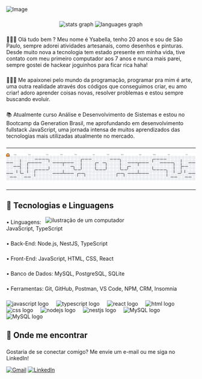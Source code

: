 
![Image](https://github.com/user-attachments/assets/4209fde7-c575-444b-9a4e-18ba0de32808)

###

<div align="center">
  <img src="https://github-readme-stats.vercel.app/api?username=ysabellax&hide_title=false&hide_rank=false&show_icons=true&include_all_commits=true&count_private=true&disable_animations=false&theme=dracula&locale=en&hide_border=false" height="150" alt="stats graph"  />
  <img src="https://github-readme-stats.vercel.app/api/top-langs?username=ysabellax&locale=en&hide_title=false&layout=compact&card_width=320&langs_count=5&theme=dracula&hide_border=false" height="150" alt="languages graph"  />
</div>

###

<p align="left">👱🏻‍♀️ Olá tudo bem ? Meu nome é Ysabella, tenho 20 anos e sou de São Paulo, sempre adorei atividades artesanais, como desenhos e pinturas. Desde muito nova a tecnologia tem estado presente em minha vida, tive contato com meu primeiro computador aos 7 anos e nunca mais parei, sempre gostei de hackear joguinhos para ficar rica haha! </p>

###

<p align="left">👩🏻‍💻 Me apaixonei pelo mundo da programação, programar pra mim é arte, uma outra realidade através dos códigos que conseguimos criar, eu amo criar! adoro aprender coisas novas, resolver problemas e estou sempre buscando evoluir.</p>

###

<p align="left">📚 Atualmente curso Análise e Desenvolvimento de Sistemas e estou no Bootcamp da Generation Brasil, me aprofundando em desenvolvimento fullstack JavaScript, uma jornada intensa de muitos aprendizados das tecnologias mais utilizadas atualmente no mercado.</p>

###
---
<picture>
  <source media="(prefers-color-scheme: dark)" srcset="https://raw.githubusercontent.com/ysabellax/ysabellax/output/pacman-contribution-graph-dark.svg">
  <source media="(prefers-color-scheme: light)" srcset="https://raw.githubusercontent.com/ysabellax/ysabellax/output/pacman-contribution-graph.svg">
  <img alt="pacman contribution graph" src="https://raw.githubusercontent.com/ysabellax/ysabellax/output/pacman-contribution-graph.svg">
</picture>


---

<h2 align="left">🚀 Tecnologias e Linguagens </h2>

<img src="https://github.com/user-attachments/assets/fc2a2984-06fc-4ac6-9f5a-963f4befb335" alt="ilustração de um computador" min-width="400px" max-width="400px" width="400px" align="right">

###

<p align="left">• Linguagens: JavaScript, TypeScript</p>

###

<p align="left">• Back-End: Node.js, NestJS, TypeScript</p>

###

<p align="left">• Front-End: JavaScript, HTML, CSS, React</p>

###

<p align="left">• Banco de Dados: MySQL, PostgreSQL, SQLite</p>

###

<p align="left">• Ferramentas: Git, GitHub, Postman, VS Code, NPM, CRM, Insomnia</p>

###

<div align="left">
  <img src="https://cdn.jsdelivr.net/gh/devicons/devicon/icons/javascript/javascript-original.svg" height="40" alt="javascript logo"  />
  <img width="12" />
  <img src="https://cdn.jsdelivr.net/gh/devicons/devicon/icons/typescript/typescript-original.svg" height="40" alt="typescript logo"  />
  <img width="12" />
  <img src="https://cdn.jsdelivr.net/gh/devicons/devicon/icons/react/react-original.svg" height="40" alt="react logo"  />
  <img width="12" />
  <img src="https://github.com/user-attachments/assets/65ef0fe9-dab6-4c94-924e-363ff902f467" height="40" alt="html logo"  />
  <img width="12" />
  <img src="https://github.com/user-attachments/assets/3fa5f210-b52e-46db-aac2-ac6bf2c5ddfd" height="40" alt="css logo"  />
  <img width="12" />
  <img src="https://cdn.jsdelivr.net/gh/devicons/devicon/icons/nodejs/nodejs-original.svg" height="40" alt="nodejs logo"  />
  <img width="12" />
  <img src="https://cdn.jsdelivr.net/gh/devicons/devicon/icons/nestjs/nestjs-original.svg" height="40" alt="nestjs logo"  />
  <img width="12" />
  <img src="https://github.com/user-attachments/assets/2825941e-243a-477a-b475-cb736b66fee0" height="40" alt="MySQL logo"  />
  <img width="12" />
  <img src="https://github.com/user-attachments/assets/9a657e45-71da-494e-8944-b3302d61bf84" height="40" alt="MySQL logo"  />
  <img width="12" />
</div>

###

<h2 align="left">💌 Onde me encontrar</h2>

###
<p>Gostaria de se conectar comigo? Me envie um e-mail ou me siga no LinkedIn!</p>

<p align="left">
  <a href="https://mail.google.com/mail/?view=cm&fs=1&to=ysabella3909@gmail.com" title="Gmail">
  <img src="https://img.shields.io/badge/-Gmail-FF0000?style=flat-square&labelColor=FF0000&logo=gmail&logoColor=white&link=ysabella3909@gmail.com" alt="Gmail"/></a>
  <a href="https://www.linkedin.com/in/ysabella-santos-829a932ab/">
  <img src="https://img.shields.io/badge/-Linkedin-0e76a8?style=flat-square&logo=Linkedin&logoColor=white&link=LINK-DO-SEU-LINKEDIN" alt="LinkedIn"/></a>
</p>

###

